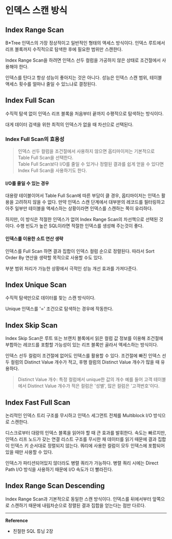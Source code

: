 # 인덱스 스캔 방식
## Index Range Scan
B*Tree 인덱스의 가장 정상적이고 일반적인 형태의 액세스 방식이다.
인덱스 루트에서 리프 블록까지 수직적으로 탐색한 후에 필요한 범위만 스캔한다.

Index Range Scan을 하려면 인덱스 선두 컬럼을 가공하지 않은 상태로 조건절에서 사용해야 한다.

인덱스를 탄다고 항상 성능이 좋아지는 것은 아니다.
성능은 인덱스 스캔 범위, 테이블 액세스 횟수를 얼마나 줄일 수 있느냐로 결정된다.

## Index Full Scan
수직적 탐색 없이 인덱스 리프 블록을 처음부터 끝까지 수평적으로 탐색하는 방식이다.

대게 데이터 검색을 위한 최적의 인덱스가 없을 때 차선으로 선택된다.

### Index Full Scan의 효용성
> 인덱스 선두 컬럼을 조건절에서 사용하지 않으면 옵티마이저는 기본적으로 Table Full Scan을 선택한다.<br>
> Table Full Scan보다 I/O를 줄일 수 있거나 정렬된 결과를 쉽게 얻을 수 있다면 Index Full Scan을 사용하기도 한다.

#### I/O를 줄일 수 있는 경우
대용량 테이블이어서 Table Full Scan에 따른 부담이 클 경우, 옵티마이저는 인덱스 활용을 고려하지 않을 수 없다.
만약 인덱스 스캔 단계에서 대부분의 레코드를 필터링하고 아주 일부만 테이블을 액세스하는 상황이라면 인덱스를 스캔하는 쪽이 유리하다.

하지만, 이 방식은 적절한 인덱스가 없어 Index Range Scan의 차선책으로 선택된 것이다.
수행 빈도가 높은 SQL이라면 적절한 인덱스를 생성해 주는것이 좋다.

#### 인덱스를 이용한 소트 연산 생략
인덱스를 Full Scan 하면 결과 집합이 인덱스 컬럼 순으로 정렬된다.
따라서 Sort Order By 연산을 생략할 목적으로 사용할 수도 있다.

부분 범위 처리가 가능한 상황에서 극적인 성능 개선 효과를 가져다준다.

## Index Unique Scan
수직적 탐색만으로 데이터를 찾는 스캔 방식이다.

Unique 인덱스를 '=' 조건으로 탐색하는 경우에 작동한다.

## Index Skip Scan
Index Skip Scan은 루트 또는 브랜치 블록에서 읽은 컬럼 값 정보를 이용해 조건절에 부합하는 레코드를 포함할 가능성이 있는 리프 블록만 골라서 액세스하는 방식이다.

인덱스 선두 컬럼이 조건절에 없어도 인덱스를 활용할 수 있다.
조건절에 빠진 인덱스 선두 컬럼의 Distinct Value 개수가 적고, 후행 컬럼의 Distinct Value 개수가 많을 때 유용하다.

> Distinct Value 개수: 특정 컬럼에서 unique한 값의 개수
> 예를 들어 고객 테이블에서 Distinct Value 개수가 적은 컬럼은 '성별', 많은 컬럼은 '고객번호'이다.

## Index Fast Full Scan
논리적인 인덱스 트리 구조를 무시하고 인덱스 세그먼트 전체를 Multiblock I/O 방식으로 스캔한다.

디스크로부터 대량의 인덱스 블록을 읽어야 할 때 큰 효과를 발휘한다.
속도는 빠르지만, 인덱스 리프 노드가 갖는 연결 리스트 구조를 무시한 채 데이터를 읽기 때문에 결과 집합이 인덱스 키 순서대로 정렬되지 않는다.
쿼리에 사용한 컬럼이 모두 인덱스에 포함되어 있을 때만 사용할 수 있다.

인덱스가 파티션되어있지 않더라도 병렬 쿼리가 가능하다.
병렬 쿼리 시에는 Direct Path I/O 방식을 사용하기 때문에 I/O 속도가 더 빨라진다.

## Index Range Scan Descending
Index Range Scan과 기본적으로 동일한 스캔 방식이다.
인덱스를 뒤에서부터 앞쪽으로 스캔하기 때문에 내림차순으로 정렬된 결과 집합을 얻는다는 점만 다르다.

---
**Reference**<br>
- 친절한 SQL 튜닝 2장
